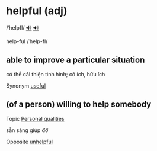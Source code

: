 # helpful (adj)

/ˈhelpfl/ [🔊](https://www.oxfordlearnersdictionaries.com/media/english/uk_pron/h/hel/helpf/helpful__gb_1.mp3) [🔊](https://www.oxfordlearnersdictionaries.com/media/english/us_pron/h/hel/helpf/helpful__us_1.mp3)

help-ful /ˈhelp-fl/

## able to improve a particular situation

có thể cải thiện tình hình; có ích, hữu ích

Synonym [useful]()

## (of a person) willing to help somebody

Topic [Personal qualities](../topics/personal-qualities.md#personal-qualities)

sẵn sàng giúp đỡ

Opposite [unhelpful]()